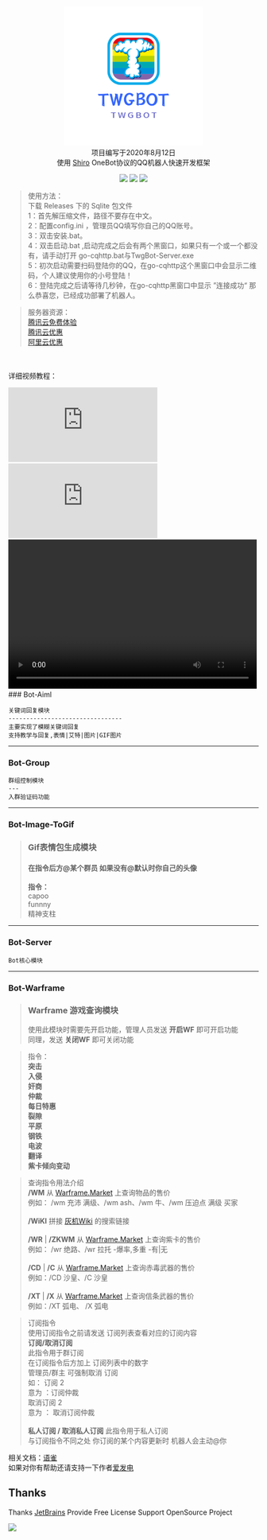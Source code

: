 <div align="center">
<img src = ".github/logo.png" width="280" height="280" alt="TWGBot"/><br>
项目编写于2020年8月12日<br>
使用 <a href="https://github.com/MisakaTAT/Shiro" target="_blank">Shiro</a> OneBot协议的QQ机器人快速开发框架

![](https://img.shields.io/badge/JDK-1.8+-brightgreen)
![](https://img.shields.io/badge/MySql-8.5-green)
![](https://img.shields.io/badge/Redis-5.0+-green)

</div>

> 使用方法：<br>
> 下载 Releases 下的 Sqlite 包文件<br>
> 1：首先解压缩文件，路径不要存在中文。<br>
> 2：配置config.ini ，管理员QQ填写你自己的QQ账号。<br>
> 3：双击安装.bat。<br>
> 4：双击启动.bat ,启动完成之后会有两个黑窗口，如果只有一个或一个都没有，请手动打开 go-cqhttp.bat与TwgBot-Server.exe<br>
> 5：初次启动需要扫码登陆你的QQ，在go-cqhttp这个黑窗口中会显示二维码，个人建议使用你的小号登陆！<br>
> 6：登陆完成之后请等待几秒钟，在go-cqhttp黑窗口中显示 ”连接成功“ 那么恭喜您，已经成功部署了机器人。<br>


> 服务器资源：<br>
> <a href="https://cloud.tencent.com/act/free">腾讯云免费体验</a><br>
> <a href="https://cloud.tencent.com/act/pro/cps_3?fromSource=gwzcw.6688284.6688284.6688284&cps_key=ae3b8b6e55495d8bc53f2227ea0273d8" target="_blank">
> 腾讯云优惠</a><br>
> <a href="https://www.aliyun.com/minisite/goods?userCode=8dt5pt0g&share_source=copy_link" target="_blank">阿里云优惠</a>

<br><br>
详细视频教程：<br>
<iframe src="http://player.bilibili.com/player.html?bvid=BV1DT411E7yT&page=1" scrolling="no" border="0" frameborder="no" framespacing="0" allowfullscreen="true"> </iframe><br>
<iframe src="http://player.bilibili.com/player.html?bvid=BV12B4y187da&page=1" scrolling="no" border="0" frameborder="no" framespacing="0" allowfullscreen="true"> </iframe>
<video src="http://player.bilibili.com/player.html?bvid=BV12B4y187da&page=1" controls="controls" width="500" height="300">
您的浏览器不支持HTML5</video>
### Bot-Aiml

    关键词回复模块
    --------------------------------
    主要实现了模糊关键词回复
    支持教学与回复,表情|艾特|图片|GIF图片

---------------

### Bot-Group

    群组控制模块
    ---
    入群验证码功能

---

### Bot-Image-ToGif

> ### Gif表情包生成模块
> #### 在指令后方@某个群员 如果没有@默认时你自己的头像
> **指令：**<br>
> capoo <br>
> funnny<br>
> 精神支柱<br>
---

### Bot-Server

    Bot核心模块

---

### Bot-Warframe

> ### Warframe 游戏查询模块
> 使用此模块时需要先开启功能，管理人员发送 **开启WF** 即可开启功能
> <br> 同理，发送 **关闭WF** 即可关闭功能


> 指令：<br>
> **突击**<br>
> **入侵**<br>
> **奸商**<br>
> **仲裁**<br>
> **每日特惠**<br>
> **裂隙**<br>
> **平原**<br>
> **钢铁**<br>
> **电波**<br>
> **翻译**<br>
> **紫卡倾向变动**<br>

> 查询指令用法介绍 <br>
> **/WM** 从 <a href="https://warframe.market/" target="_blank">Warframe.Market</a> 上查询物品的售价<br>
> 例如： /wm 充沛 满级、/wm ash、/wm 牛、/wm 压迫点 满级 买家 <br><br>
> **/WiKI** 拼接 <a href="https://warframe.huijiwiki.com/">灰机Wiki</a> 的搜索链接 <br><br>
> **/WR** | **/ZKWM** 从 <a href="https://warframe.market/" target="_blank">Warframe.Market</a> 上查询紫卡的售价<br>
> 例如： /wr 绝路、/wr 拉托 -爆率,多重 -有|无 <br><br>
> **/CD** | **/C** 从 <a href="https://warframe.market/" target="_blank">Warframe.Market</a> 上查询赤毒武器的售价<br>
> 例如：/CD 沙皇、/C 沙皇 <br><br>
> **/XT** | **/X** 从 <a href="https://warframe.market/" target="_blank">Warframe.Market</a> 上查询信条武器的售价<br>
> 例如：/XT 弧电、 /X 弧电

> 订阅指令<br>
> 使用订阅指令之前请发送 订阅列表查看对应的订阅内容<br>
> **订阅/取消订阅**<br>
> 此指令用于群订阅<br>
> 在订阅指令后方加上 订阅列表中的数字<br>
> 管理员/群主 可强制取消 订阅<br>
> 如： 订阅 2<br>
> 意为 ：订阅仲裁<br>
> 取消订阅 2<br>
> 意为 ： 取消订阅仲裁
> <br><br>
> **私人订阅 / 取消私人订阅**
> 此指令用于私人订阅 <br>与订阅指令不同之处 你订阅的某个内容更新时 机器人会主动@你


相关文档：<a href="https://www.yuque.com/kingprimes/twgbot" target="_blank">语雀</a><br>
如果对你有帮助还请支持一下作者<a href="https://afdian.net/@KingPrimes" target="_blank">爱发电</a>

Thanks
---
Thanks <a href="https://www.jetbrains.com/?from=TWGBot" rel="nofollow" target="_blank">JetBrains</a> Provide Free
License Support OpenSource Project

<img src="https://camo.githubusercontent.com/5816b4341e77865c19606305fd5d007098f269e38b92dae5ce93191b45e20af8/68747470733a2f2f6d696b7561632e636f6d2f696d616765732f6a6574627261696e732d76617269616e742d332e706e67" width="200" data-canonical-src="https://mikuac.com/images/jetbrains-variant-3.png" style="max-width: 100%;">
